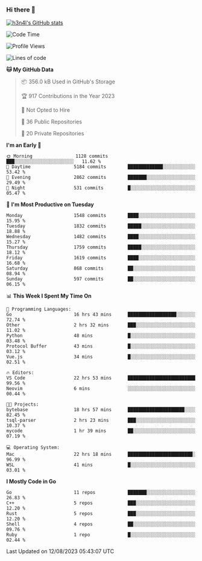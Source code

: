 ### Hi there 👋

[![h3n4l's GitHub stats](https://github-readme-stats.vercel.app/api?username=h3n4l&count_private=true&show_icons=true&theme=radical)](https://github.com/h3n4l/github-readme-stats)

<!--START_SECTION:waka-->
![Code Time](http://img.shields.io/badge/Code%20Time-1%2C491%20hrs%2050%20mins-blue)

![Profile Views](http://img.shields.io/badge/Profile%20Views-3-blue)

![Lines of code](https://img.shields.io/badge/From%20Hello%20World%20I%27ve%20Written-2.8%20million%20lines%20of%20code-blue)

**🐱 My GitHub Data** 

> 📦 356.0 kB Used in GitHub's Storage 
 > 
> 🏆 917 Contributions in the Year 2023
 > 
> 🚫 Not Opted to Hire
 > 
> 📜 36 Public Repositories 
 > 
> 🔑 20 Private Repositories 
 > 
**I'm an Early 🐤** 

```text
🌞 Morning                1128 commits        ███░░░░░░░░░░░░░░░░░░░░░░   11.62 % 
🌆 Daytime                5184 commits        █████████████░░░░░░░░░░░░   53.42 % 
🌃 Evening                2862 commits        ███████░░░░░░░░░░░░░░░░░░   29.49 % 
🌙 Night                  531 commits         █░░░░░░░░░░░░░░░░░░░░░░░░   05.47 % 
```
📅 **I'm Most Productive on Tuesday** 

```text
Monday                   1548 commits        ████░░░░░░░░░░░░░░░░░░░░░   15.95 % 
Tuesday                  1832 commits        █████░░░░░░░░░░░░░░░░░░░░   18.88 % 
Wednesday                1482 commits        ████░░░░░░░░░░░░░░░░░░░░░   15.27 % 
Thursday                 1759 commits        █████░░░░░░░░░░░░░░░░░░░░   18.12 % 
Friday                   1619 commits        ████░░░░░░░░░░░░░░░░░░░░░   16.68 % 
Saturday                 868 commits         ██░░░░░░░░░░░░░░░░░░░░░░░   08.94 % 
Sunday                   597 commits         ██░░░░░░░░░░░░░░░░░░░░░░░   06.15 % 
```


📊 **This Week I Spent My Time On** 

```text
💬 Programming Languages: 
Go                       16 hrs 43 mins      ██████████████████░░░░░░░   72.74 % 
Other                    2 hrs 32 mins       ███░░░░░░░░░░░░░░░░░░░░░░   11.02 % 
Python                   48 mins             █░░░░░░░░░░░░░░░░░░░░░░░░   03.48 % 
Protocol Buffer          43 mins             █░░░░░░░░░░░░░░░░░░░░░░░░   03.12 % 
Vue.js                   34 mins             █░░░░░░░░░░░░░░░░░░░░░░░░   02.51 % 

🔥 Editors: 
VS Code                  22 hrs 53 mins      █████████████████████████   99.56 % 
Neovim                   6 mins              ░░░░░░░░░░░░░░░░░░░░░░░░░   00.44 % 

🐱‍💻 Projects: 
bytebase                 18 hrs 57 mins      █████████████████████░░░░   82.45 % 
tsql-parser              2 hrs 23 mins       ███░░░░░░░░░░░░░░░░░░░░░░   10.37 % 
mycode                   1 hr 39 mins        ██░░░░░░░░░░░░░░░░░░░░░░░   07.19 % 

💻 Operating System: 
Mac                      22 hrs 18 mins      ████████████████████████░   96.99 % 
WSL                      41 mins             █░░░░░░░░░░░░░░░░░░░░░░░░   03.01 % 
```

**I Mostly Code in Go** 

```text
Go                       11 repos            ███████░░░░░░░░░░░░░░░░░░   26.83 % 
C++                      5 repos             ███░░░░░░░░░░░░░░░░░░░░░░   12.20 % 
Rust                     5 repos             ███░░░░░░░░░░░░░░░░░░░░░░   12.20 % 
Shell                    4 repos             ██░░░░░░░░░░░░░░░░░░░░░░░   09.76 % 
Ruby                     1 repo              █░░░░░░░░░░░░░░░░░░░░░░░░   02.44 % 
```




 Last Updated on 12/08/2023 05:43:07 UTC
<!--END_SECTION:waka-->

